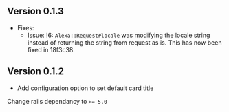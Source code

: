 ## Version 0.1.3
* Fixes:
  * Issue: !6: `Alexa::Request#locale` was modifying the locale string instead
  of returning the string from request as is.
  This has now been fixed in 18f3c38.

## Version 0.1.2
* Add configuration option to set default card title

Change rails dependancy to `>= 5.0`
